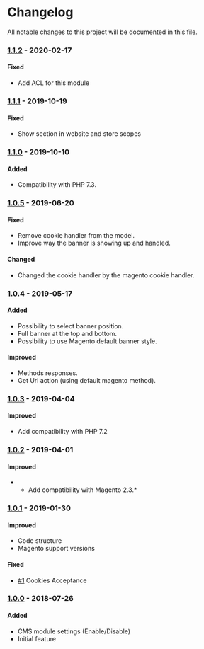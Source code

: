 # Changelog
All notable changes to this project will be documented in this file.

### [1.1.2](https://github.com/magestat/magento2-cookie-law-banner/releases/tag/1.1.2) - 2020-02-17
#### Fixed
- Add ACL for this module

### [1.1.1](https://github.com/magestat/magento2-cookie-law-banner/releases/tag/1.1.1) - 2019-10-19
#### Fixed
- Show section in website and store scopes

### [1.1.0](https://github.com/magestat/magento2-cookie-law-banner/releases/tag/1.1.0) - 2019-10-10
#### Added
- Compatibility with PHP 7.3.

### [1.0.5](https://github.com/magestat/magento2-cookie-law-banner/releases/tag/1.0.5) - 2019-06-20
#### Fixed
- Remove cookie handler from the model.
- Improve way the banner is showing up and handled.

#### Changed
- Changed the cookie handler by the magento cookie handler.

### [1.0.4](https://github.com/magestat/magento2-cookie-law-banner/releases/tag/1.0.4) - 2019-05-17
#### Added
- Possibility to select banner position.
- Full banner at the top and bottom.
- Possibility to use Magento default banner style.

#### Improved
- Methods responses.
- Get Url action (using default magento method).

### [1.0.3](https://github.com/magestat/magento2-cookie-law-banner/releases/tag/1.0.3) - 2019-04-04
#### Improved
- Add compatibility with PHP 7.2


### [1.0.2](https://github.com/magestat/magento2-cookie-law-banner/releases/tag/1.0.2) - 2019-04-01
#### Improved
- - Add compatibility with Magento 2.3.*


### [1.0.1](https://github.com/magestat/magento2-cookie-law-banner/releases/tag/1.0.1) - 2019-01-30
#### Improved
- Code structure
- Magento support versions

#### Fixed
- [#1](https://github.com/magestat/magento2-cookie-law-banner/issues/1) Cookies Acceptance


### [1.0.0](https://github.com/magestat/magento2-cookie-law-banner/releases/tag/1.0.0) - 2018-07-26
#### Added
- CMS module settings (Enable/Disable)
- Initial feature
